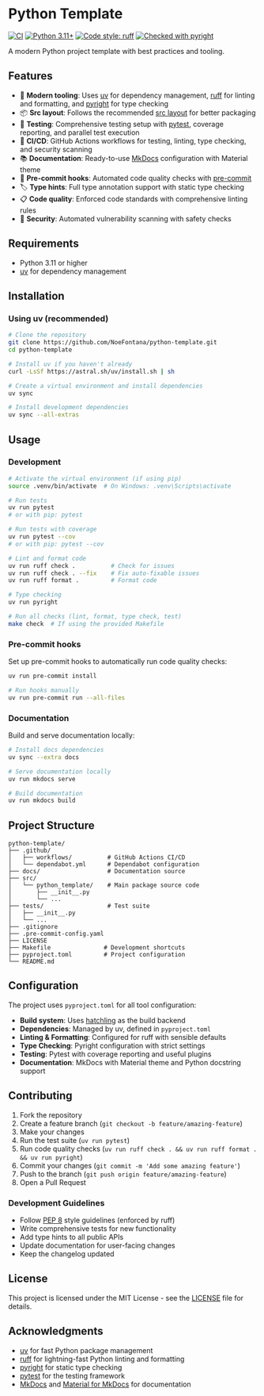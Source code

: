 # Python Template

[![CI](https://github.com/noe-fontana/python-template/workflows/CI/badge.svg)](https://github.com/noe-fontana/python-template/actions)
[![Python 3.11+](https://img.shields.io/badge/python-3.11+-blue.svg)](https://www.python.org/downloads/)
[![Code style: ruff](https://img.shields.io/endpoint?url=https://raw.githubusercontent.com/astral-sh/ruff/main/assets/badge/v2.json)](https://github.com/astral-sh/ruff)
[![Checked with pyright](https://microsoft.github.io/pyright/img/pyright_badge.svg)](https://microsoft.github.io/pyright/)

A modern Python project template with best practices and tooling.

## Features

- 🚀 **Modern tooling**: Uses [uv](https://docs.astral.sh/uv/) for dependency management, [ruff](https://docs.astral.sh/ruff/) for linting and formatting, and [pyright](https://microsoft.github.io/pyright/) for type checking
- 📦 **Src layout**: Follows the recommended [src layout](https://packaging.python.org/en/latest/discussions/src-layout-vs-flat-layout/) for better packaging
- 🧪 **Testing**: Comprehensive testing setup with [pytest](https://docs.pytest.org/), coverage reporting, and parallel test execution
- 🔄 **CI/CD**: GitHub Actions workflows for testing, linting, type checking, and security scanning
- 📚 **Documentation**: Ready-to-use [MkDocs](https://www.mkdocs.org/) configuration with Material theme
- 🔧 **Pre-commit hooks**: Automated code quality checks with [pre-commit](https://pre-commit.com/)
- 🏷️ **Type hints**: Full type annotation support with static type checking
- 📋 **Code quality**: Enforced code standards with comprehensive linting rules
- 🔐 **Security**: Automated vulnerability scanning with safety checks

## Requirements

- Python 3.11 or higher
- [uv](https://docs.astral.sh/uv/) for dependency management

## Installation

### Using uv (recommended)

```bash
# Clone the repository
git clone https://github.com/NoeFontana/python-template.git
cd python-template

# Install uv if you haven't already
curl -LsSf https://astral.sh/uv/install.sh | sh

# Create a virtual environment and install dependencies
uv sync

# Install development dependencies
uv sync --all-extras
```

## Usage

### Development

```bash
# Activate the virtual environment (if using pip)
source .venv/bin/activate  # On Windows: .venv\Scripts\activate

# Run tests
uv run pytest
# or with pip: pytest

# Run tests with coverage
uv run pytest --cov
# or with pip: pytest --cov

# Lint and format code
uv run ruff check .          # Check for issues
uv run ruff check . --fix    # Fix auto-fixable issues
uv run ruff format .         # Format code

# Type checking
uv run pyright

# Run all checks (lint, format, type check, test)
make check  # If using the provided Makefile
```

### Pre-commit hooks

Set up pre-commit hooks to automatically run code quality checks:

```bash
uv run pre-commit install

# Run hooks manually
uv run pre-commit run --all-files
```

### Documentation

Build and serve documentation locally:

```bash
# Install docs dependencies
uv sync --extra docs

# Serve documentation locally
uv run mkdocs serve

# Build documentation
uv run mkdocs build
```

## Project Structure

```
python-template/
├── .github/
│   ├── workflows/          # GitHub Actions CI/CD
│   └── dependabot.yml      # Dependabot configuration
├── docs/                   # Documentation source
├── src/
│   └── python_template/    # Main package source code
│       ├── __init__.py
│       └── ...
├── tests/                  # Test suite
│   ├── __init__.py
│   └── ...
├── .gitignore
├── .pre-commit-config.yaml
├── LICENSE
├── Makefile               # Development shortcuts
├── pyproject.toml         # Project configuration
└── README.md
```

## Configuration

The project uses `pyproject.toml` for all tool configuration:

- **Build system**: Uses [hatchling](https://hatch.pypa.io/) as the build backend
- **Dependencies**: Managed by uv, defined in `pyproject.toml`
- **Linting & Formatting**: Configured for ruff with sensible defaults
- **Type Checking**: Pyright configuration with strict settings
- **Testing**: Pytest with coverage reporting and useful plugins
- **Documentation**: MkDocs with Material theme and Python docstring support

## Contributing

1. Fork the repository
2. Create a feature branch (`git checkout -b feature/amazing-feature`)
3. Make your changes
4. Run the test suite (`uv run pytest`)
5. Run code quality checks (`uv run ruff check . && uv run ruff format . && uv run pyright`)
6. Commit your changes (`git commit -m 'Add some amazing feature'`)
7. Push to the branch (`git push origin feature/amazing-feature`)
8. Open a Pull Request

### Development Guidelines

- Follow [PEP 8](https://pep8.org/) style guidelines (enforced by ruff)
- Write comprehensive tests for new functionality
- Add type hints to all public APIs
- Update documentation for user-facing changes
- Keep the changelog updated

## License

This project is licensed under the MIT License - see the [LICENSE](LICENSE) file for details.

## Acknowledgments

- [uv](https://docs.astral.sh/uv/) for fast Python package management
- [ruff](https://docs.astral.sh/ruff/) for lightning-fast Python linting and formatting
- [pyright](https://microsoft.github.io/pyright/) for static type checking
- [pytest](https://docs.pytest.org/) for the testing framework
- [MkDocs](https://www.mkdocs.org/) and [Material for MkDocs](https://squidfunk.github.io/mkdocs-material/) for documentation

